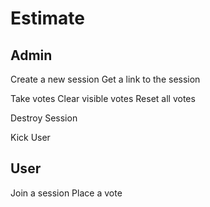 # Estimate


## Admin
Create a new session
Get a link to the session

Take votes
Clear visible votes
Reset all votes

Destroy Session

Kick User

## User
Join a session
Place a vote


